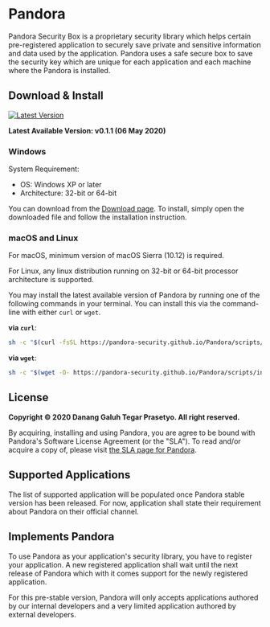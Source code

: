 # Pandora

Pandora Security Box is a proprietary security library which helps certain pre-registered application to securely save private and sensitive information and data used by the application. Pandora uses a safe secure box to save the security key which are unique for each application and each machine where the Pandora is installed.

## Download & Install

[![Latest Version](https://img.shields.io/github/release/pandora-security/Pandora.svg)](https://pandora-security.github.io/Pandora/download)

**Latest Available Version: v0.1.1 (06 May 2020)**

### Windows

System Requirement:
 * OS: Windows XP or later
 * Architecture: 32-bit or 64-bit

You can download from the [Download page](https://pandora-security.github.io/Pandora/download). To install, simply open the downloaded file and follow the installation instruction.

### macOS and Linux

For macOS, minimum version of macOS Sierra (10.12) is required.

For Linux, any linux distribution running on 32-bit or 64-bit processor architecture is supported.

You may install the latest available version of Pandora by running one of the following commands in your terminal. You can install this via the command-line with either `curl` or `wget`.

**via `curl`**:

```bash
sh -c "$(curl -fsSL https://pandora-security.github.io/Pandora/scripts/install_unix.sh)"
```

**via `wget`**:

```bash
sh -c "$(wget -O- https://pandora-security.github.io/Pandora/scripts/install_unix.sh)"
```

## License

**Copyright © 2020 Danang Galuh Tegar Prasetyo. All right reserved.**

By acquiring, installing and using Pandora, you are agree to be bound with Pandora's Software License Agreement (or the "SLA"). To read and/or acquire a copy of, please visit [the SLA page for Pandora](https://pandora-security.github.io/Pandora/sla).

## Supported Applications

The list of supported application will be populated once Pandora stable version has been released. For now, application shall state their requirement about Pandora on their official channel.

## Implements Pandora

To use Pandora as your application's security library, you have to register your application. A new registered application shall wait until the next release of Pandora which with it comes support for the newly registered application.

For this pre-stable version, Pandora will only accepts applications authored by our internal developers and a very limited application authored by external developers.
